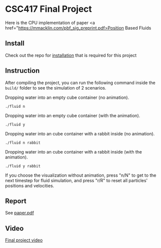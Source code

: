 # CSC417 Final Project
Here is the CPU implementation of paper <a href="https://mmacklin.com/pbf_sig_preprint.pdf>Position Based Fluids</a>
## Install
Check out the repo for <a href="https://github.com/dilevin/CSC417-a1-mass-spring-1d"> installation</a> that is required for this project

## Instruction
After compiling the project, you can run the following command inside the `build/` folder to see the simulation of 2 scenarios.  



Dropping water into an empty cube container (no animation).

```
./fluid n

```

Dropping water into an empty cube container (with the animation).

```
./fluid y 
```

Dropping water into an cube container with a rabbit inside (no animation).
```
./fluid n rabbit
```

Dropping water into an cube container with a rabbit inside (with the animation).
```
./fluid y rabbit
```

If you choose the visualization without animation, press "n/N" to get to the next timestep for fluid simulation, and press "r/R" to reset all particles' positions and velocities.


## Report 
See <a href="https://github.com/RuiqiW/csc417-project/blob/main/CSC417_Report.pdf">paper.pdf</a>


## Video
<a href="https://www.youtube.com/watch?v=giiSKnSnsi8"> Final project video </a> 

